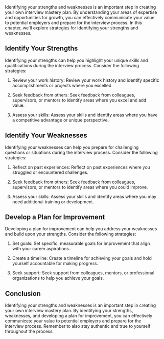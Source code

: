 
Identifying your strengths and weaknesses is an important step in creating your own interview mastery plan. By understanding your areas of expertise and opportunities for growth, you can effectively communicate your value to potential employers and prepare for the interview process. In this chapter, we'll explore strategies for identifying your strengths and weaknesses.

Identify Your Strengths
-----------------------

Identifying your strengths can help you highlight your unique skills and qualifications during the interview process. Consider the following strategies:

1. Review your work history: Review your work history and identify specific accomplishments or projects where you excelled.

2. Seek feedback from others: Seek feedback from colleagues, supervisors, or mentors to identify areas where you excel and add value.

3. Assess your skills: Assess your skills and identify areas where you have a competitive advantage or unique perspective.

Identify Your Weaknesses
------------------------

Identifying your weaknesses can help you prepare for challenging questions or situations during the interview process. Consider the following strategies:

1. Reflect on past experiences: Reflect on past experiences where you struggled or encountered challenges.

2. Seek feedback from others: Seek feedback from colleagues, supervisors, or mentors to identify areas where you could improve.

3. Assess your skills: Assess your skills and identify areas where you may need additional training or development.

Develop a Plan for Improvement
------------------------------

Developing a plan for improvement can help you address your weaknesses and build upon your strengths. Consider the following strategies:

1. Set goals: Set specific, measurable goals for improvement that align with your career aspirations.

2. Create a timeline: Create a timeline for achieving your goals and hold yourself accountable for making progress.

3. Seek support: Seek support from colleagues, mentors, or professional organizations to help you achieve your goals.

Conclusion
----------

Identifying your strengths and weaknesses is an important step in creating your own interview mastery plan. By identifying your strengths, weaknesses, and developing a plan for improvement, you can effectively communicate your value to potential employers and prepare for the interview process. Remember to also stay authentic and true to yourself throughout the process.
